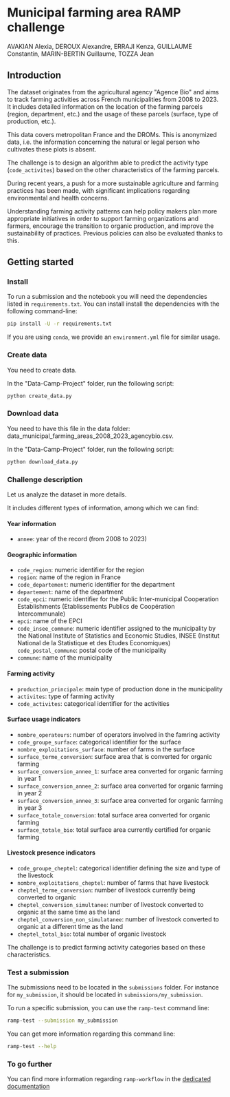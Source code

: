# Municipal farming area RAMP challenge

AVAKIAN Alexia, DEROUX Alexandre, ERRAJI Kenza, GUILLAUME Constantin, MARIN-BERTIN Guillaume, TOZZA Jean

## Introduction

The dataset originates from the agricultural agency "Agence Bio" and aims to track farming activities across French municipalities from 2008 to 2023. It includes detailed information on the location of the farming parcels (region, department, etc.) and the usage of these parcels (surface, type of production, etc.).

This data covers metropolitan France and the DROMs. This is anonymized data, i.e. the information concerning the natural or legal person who cultivates these plots is absent.

The challenge is to design an algorithm able to predict the activity type (`code_activites`) based on the other characteristics of the farming parcels.

During recent years, a push for a more sustainable agriculture and farming practices has been made, with significant implications regarding environmental and health concerns.

Understanding farming activity patterns can help policy makers plan more appropriate initiatives in order to support farming organizations and farmers, encourage the transition to organic production, and improve the sustainability of practices. Previous policies can also be evaluated thanks to this.

## Getting started

### Install

To run a submission and the notebook you will need the dependencies listed
in `requirements.txt`. You can install install the dependencies with the
following command-line:

```bash
pip install -U -r requirements.txt
```

If you are using `conda`, we provide an `environment.yml` file for similar
usage.

### Create data

You need to create data.

In the "Data-Camp-Project" folder, run the following script:

```bash
python create_data.py
```

### Download data

You need to have this file in the data folder: data_municipal_farming_areas_2008_2023_agencybio.csv.

In the "Data-Camp-Project" folder, run the following script:

```bash
python download_data.py
```

### Challenge description

Let us analyze the dataset in more details.

It includes different types of information, among which we can find:

#### Year information
- `annee`: year of the record (from 2008 to 2023)

#### Geographic information
- `code_region`: numeric identifier for the region
- `region`: name of the region in France
- `code_departement`: numeric identifier for the department
- `departement`: name of the department
- `code_epci`: numeric identifier for the Public Inter-municipal Cooperation Establishments (Etablissements Publics de Coopération Intercommunale)
- `epci`: name of the EPCI
- `code_insee_commune`: numeric identifier assigned to the municipality by the National Institute of Statistics and Economic Studies, INSEE (Institut National de la Statistique et des Etudes Economiques)
`code_postal_commune`: postal code of the municipality
- `commune`: name of the municipality

#### Farming activity
- `production_principale`: main type of production done in the municipality
- `activites`: type of farming activity 
- `code_activites`: categorical identifier for the activities

#### Surface usage indicators
- `nombre_operateurs`: number of operators involved in the famring activity
- `code_groupe_surface`: categorical identifier for the surface
- `nombre_exploitations_surface`: number of farms in the surface
- `surface_terme_conversion`: surface area that is converted for organic farming 
- `surface_conversion_annee_1`: surface area converted for organic farming in year 1
- `surface_conversion_annee_2`: surface area converted for organic farming in year 2
- `surface_conversion_annee_3`: surface area converted for organic farming in year 3
- `surface_totale_conversion`: total surface area converted for organic farming
- `surface_totale_bio`: total surface area currently certified for organic farming

#### Livestock presence indicators
- `code_groupe_cheptel`: categorical identifier defining the size and type of the livestock 
- `nombre_exploitations_cheptel`: number of farms that have livestock
- `cheptel_terme_conversion`: number of livestock currently being converted to organic
- `cheptel_conversion_simultanee`: number of livestock converted to organic at the same time as the land
- `cheptel_conversion_non_simulatanee`: number of livestock converted to organic at a different time as the land
- `cheptel_total_bio`: total number of organic livestock

The challenge is to predict farming activity categories based on these characteristics.

### Test a submission

The submissions need to be located in the `submissions` folder. For instance
for `my_submission`, it should be located in `submissions/my_submission`.

To run a specific submission, you can use the `ramp-test` command line:

```bash
ramp-test --submission my_submission
```

You can get more information regarding this command line:

```bash
ramp-test --help
```

### To go further

You can find more information regarding `ramp-workflow` in the
[dedicated documentation](https://paris-saclay-cds.github.io/ramp-docs/ramp-workflow/stable/using_kits.html)